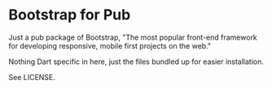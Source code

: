 # Bootstrap for Pub

Just a pub package of Bootstrap,
"The most popular front-end framework
for developing responsive, mobile first
projects on the web."

Nothing Dart specific in here, just
the files bundled up for easier installation.

See LICENSE.
